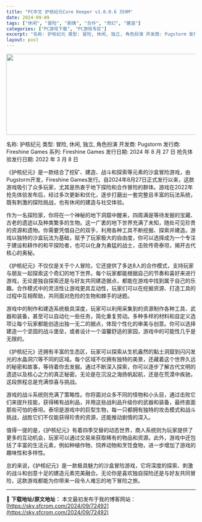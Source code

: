 ```yaml
---
title: "PC中文 护核纪元Core Keeper v1.0.0.6 359M"
date: 2024-09-09
tags: ["休闲", "冒险", "剧情", "合作", "奇幻", "建造"]
categories: ["PC游戏下载", "PC游戏专区"]
excerpt: "名称: 护核纪元 类型: 冒险, 休闲, 独立, 角色扮演 开发商: Pugstorm 发行商: Fireshine Games 系列: Fireshine Games 发行日期: 2024 年 8 月 27 日 抢先体验发行日期: 2022 年 3 月 8 日 《护核纪元》是一款结合了挖矿、建造、&hellip;"
layout: post
---
```


<img class="aligncenter size-full wp-image-72493" src="https://sky.sfcrom.com/wp-content/uploads/2024/09/2024090902331961.webp" alt="" width="660" height="215" />

名称: 护核纪元
类型: 冒险, 休闲, 独立, 角色扮演
开发商: Pugstorm
发行商: Fireshine Games
系列: Fireshine Games
发行日期: 2024 年 8 月 27 日
抢先体验发行日期: 2022 年 3 月 8 日

《护核纪元》是一款结合了挖矿、建造、战斗和探索等元素的沙盒冒险游戏，由Pugstorm开发，Fireshine Games发行。自2024年8月27日正式发行以来，这款游戏吸引了众多玩家，尤其是热衷于地下探险和合作冒险的群体。游戏在2022年抢先体验发布后，经过多次更新和优化，逐步打磨出一套完整且丰富的玩法系统，既有刺激的探险挑战，也有休闲的建造与社交体验。

作为一名探险家，你将在一个神秘的地下洞窟中醒来，四周满是等待发掘的宝藏、古老的遗迹以及种类繁多的生物。这一广袤的地下世界充满了未知，随处可见珍贵的资源和遗物。你需要凭借自己的双手，利用各种工具不断挖掘、探索并建造。游戏以独特的沙盒玩法为基础，赋予了玩家极大的自由度，你可以选择成为一个专注于建设和耕作的和平探险者，也可以化身为勇猛的战士，击败传奇泰坦，揭开古代核心的奥秘。

《护核纪元》不仅仅是关于个人冒险，它还提供了多达8人的合作模式，支持玩家与朋友一起探索这个奇幻的地下世界。每个玩家都能根据自己的节奏和喜好来进行游戏，无论是独自探索还是与好友共同建造据点，都能在游戏中找到属于自己的乐趣。合作模式中的灵活性让游戏更具互动性，玩家们可以在挖掘资源、打造工具的过程中互相帮助，共同面对危险的生物和棘手的谜题。

游戏中的制作和建造系统极具深度，玩家可以利用采集到的资源制作各种工具、武器和装备，甚至可以自动化一些任务，简化重复劳动。多种多样的材料和自定义选项让每个玩家都能创造出独一无二的据点，体现个性化的审美与创意。你可以选择建造一个坚固的战斗堡垒，或者设计一个温馨舒适的家园，游戏中的可能性几乎是无限的。

《护核纪元》还拥有丰富的生态区，玩家可以探索从生机盎然的黏土洞窟到闪闪发光的水晶洞穴等不同的区域。每个区域不仅拥有独特的美景，还藏着这个世界久远的秘密和故事，等待着你去发掘。通过不断深入探索，你可以逐步了解古代文明的遗迹以及核心之力的真正秘密。无论是在沉没之海扬帆起航，还是在荒漠中疾驰，这段旅程总是充满惊喜与挑战。

游戏的战斗系统则充满了策略性。你将面对众多不同的怪物和小头目，通过击败它们来提升技能，获得稀有战利品，并用这些战利品升级你的武器和装备，最终直面那些可怕的泰坦。泰坦是游戏中的巨型生物，每一只都拥有独特的攻击模式和战斗挑战，战胜它们不仅能获得珍贵的资源，还能推动剧情的深入。

值得一提的是，《护核纪元》有着四季交替的动态世界，商人系统则为玩家提供了更多的互动机会，玩家可以通过交易来获取稀有的物品和资源。此外，游戏中还包括了丰富的生活元素，例如种植作物、饲养动物和烹饪食物，进一步增加了游戏的趣味性和多样性。

总的来说，《护核纪元》是一款极具魅力的沙盒冒险游戏，它将深度的探索、刺激的战斗和创意十足的建造元素完美融合。无论你是喜欢独自探险还是与好友共同冒险，这款游戏都能为你带来一段令人难忘的地下冒险之旅。

---
📖 **下载地址/原文地址：** 本文最初发布于我的博客网站：[https://sky.sfcrom.com/2024/09/72492](https://sky.sfcrom.com/2024/09/72492)
